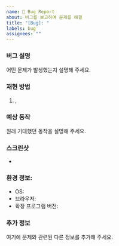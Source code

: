 ```yaml
---
name: 🐛 Bug Report
about: 버그를 보고하여 문제를 해결
title: "[Bug]: "
labels: bug
assignees: ""
---
```


### 버그 설명

어떤 문제가 발생했는지 설명해 주세요.

### 재현 방법

1. ,

### 예상 동작

원래 기대했던 동작을 설명해 주세요.

### 스크린샷

-

### 환경 정보:

- OS:
- 브라우저:
- 확장 프로그램 버전:

### 추가 정보

여기에 문제와 관련된 다른 정보를 추가해 주세요.
